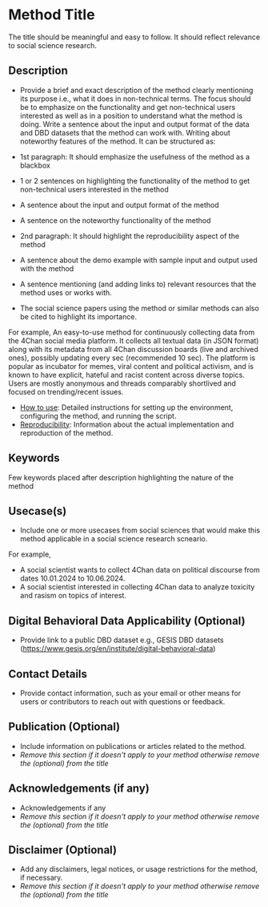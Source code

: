 # Method Title
The title should be meaningful and easy to follow. It should reflect relevance to social science research. 

## Description
- Provide a brief and exact description of the method clearly mentioning its purpose i.e., what it does in non-technical terms. The focus should be to emphasize on the functionality and get non-technical users interested as well as in a position to understand what the method is doing. Write a sentence about the input and output format of the data and DBD datasets that the method can work with. Writing about noteworthy features of the method. It can be structured as:

- 1st paragraph: It should emphasize the usefulness of the method as a blackbox 
- 1 or 2 sentences on highlighting the functionality of the method to get non-technical users interested in the method
- A sentence about the input and output format of the method
- A sentence on the noteworthy functionality of the method

- 2nd paragraph: It should highlight the reproducibility aspect of the method
- A sentence about the demo example with sample input and output used with the method
- A sentence mentioning (and adding links to) relevant resources that the method uses or works with.
- The social science papers using the method or similar methods can also be cited to highlight its importance.

For example,
An easy-to-use method for continuously collecting data from the 4Chan social media platform. It collects all textual data (in JSON format) along with its metadata from all 4Chan discussion boards (live and archived ones), possibly updating every sec (recommended 10 sec).  The platform is popular as incubator for memes, viral content and political activism, and is known to have explicit, hateful and racist content across diverse topics. Users are mostly anonymous and threads comparably shortlived and focused on trending/recent issues. 

- [How to use](https://github.com/GESIS-Methods-Hub/method-guidelines/blob/main/how_to_use.md): Detailed instructions for setting up the environment, configuring the method, and running the script.
- [Reproducibility](https://github.com/GESIS-Methods-Hub/method-guidelines/blob/main/reproducibility.md): Information about the actual implementation and reproduction of the method.

## Keywords
Few keywords placed after description highlighting the nature of the method 

## Usecase(s)
- Include one or more usecases from social sciences that would make this method applicable in a social science research scneario.
 
For example,
- A social scientist wants to collect 4Chan data on political discourse from dates 10.01.2024 to 10.06.2024.
- A social scientist interested in collecting 4Chan data to analyze toxicity and rasism on topics of interest.
 
## Digital Behavioral Data Applicability (Optional) 
- Provide link to a public DBD dataset e.g., GESIS DBD datasets (https://www.gesis.org/en/institute/digital-behavioral-data)

## Contact Details
- Provide contact information, such as your email or other means for users or contributors to reach out with questions or feedback.

## Publication (Optional)
- Include information on publications or articles related to the method.
- *Remove this section if it doesn't apply to your method otherwise remove the (optional) from the title* 

## Acknowledgements (if any)
- Acknowledgements if any
- *Remove this section if it doesn't apply to your method otherwise remove the (optional) from the title* 

## Disclaimer (Optional)
- Add any disclaimers, legal notices, or usage restrictions for the method, if necessary.
- *Remove this section if it doesn't apply to your method otherwise remove the (optional) from the title* 

